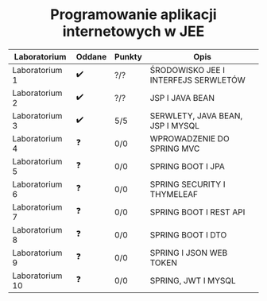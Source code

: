 <h1 align='center'> Programowanie aplikacji internetowych w JEE </h1>

<div align="center">
  
| Laboratorium | Oddane | Punkty | Opis |
| --- | --- | --- | --- |
| Laboratorium 1 | ✔️  | ?/? | ŚRODOWISKO JEE I INTERFEJS SERWLETÓW |
| Laboratorium 2 | ✔️  | ?/? | JSP I JAVA BEAN |
| Laboratorium 3 | ✔️  | 5/5 | SERWLETY, JAVA BEAN, JSP I MYSQL |
| Laboratorium 4 | ❓ | 0/0 | WPROWADZENIE DO SPRING MVC |
| Laboratorium 5 | ❓ | 0/0 | SPRING BOOT I JPA |
| Laboratorium 6 | ❓ | 0/0 | SPRING SECURITY I THYMELEAF |
| Laboratorium 7 | ❓ | 0/0 | SPRING BOOT I REST API |
| Laboratorium 8 | ❓ | 0/0 | SPRING BOOT I DTO |
| Laboratorium 9 | ❓ | 0/0 | SPRING I JSON WEB TOKEN |
| Laboratorium 10 | ❓ | 0/0 | SPRING, JWT I MYSQL |

</div>
